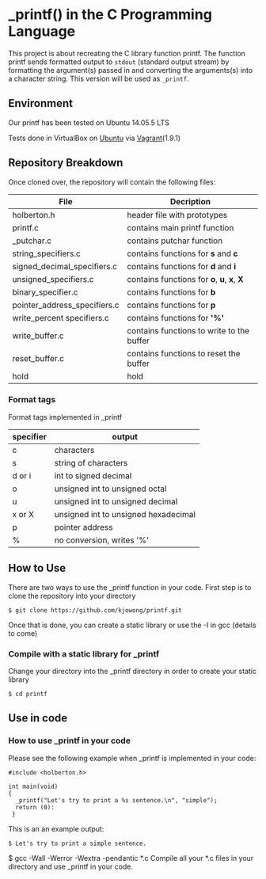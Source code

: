 # _printf() in the C Programming Language

This project is about recreating the C library function printf. The function printf sends formatted output to `stdout` (standard output stream) by formatting the argument(s) passed in and converting the arguments(s) into a character string. This version will be used as `_printf`.
## Environment
Our printf has been tested on Ubuntu 14.05.5 LTS

Tests done in VirtualBox on [Ubuntu](https://atlas.hashicorp.com/ubuntu/boxes/trusty64) via [Vagrant](https://www.vagrantup.com/)(1.9.1)

## Repository Breakdown
Once cloned over, the repository will contain the following files:

|   **File**    |  **Decription**                       |
|---------------|---------------------------------------|
| holberton.h   | header file with prototypes           |
| printf.c      | contains main printf function         |
| _putchar.c     | contains putchar function             |
| string_specifiers.c | contains functions for **s** and **c** |
| signed_decimal_specifiers.c | contains functions for **d** and **i** |
| unsigned_specifiers.c | contains functions for **o**, **u**, **x**, **X** |
| binary_specifier.c     | contains functions for **b**|
| pointer_address_specifiers.c | contains functions for **p** |
| write_percent specifiers.c | contains functions for **'%'** |
| write_buffer.c     | contains functions to write to the buffer |
| reset_buffer.c     | contains functions to reset the buffer |
| hold     | hold             |

### Format tags
Format tags implemented in _printf

| **specifier** | **output**                            |
|---------------|---------------------------------------|
| c             | characters                            |
| s             | string of characters                  |
| d or i        | int to signed decimal                 |
| o             | unsigned int to unsigned octal        |
| u             | unsigned int to unsigned decimal      |
| x or X        | unsigned int to unsigned hexadecimal  |
| p             | pointer address                       |
| %             | no conversion, writes '%'             |

## How to Use
There are two ways to use the _printf function in your code.
First step is to clone the repository into your directory
```
$ git clone https://github.com/kjowong/printf.git
```
Once that is done, you can create a static library or use the -I in gcc (details to come)

### Compile with a static library for _printf
Change your directory into the _printf directory in order to create your static library
```
$ cd printf
```


## Use in code 
### How to use _printf in your code
Please see the following example when _printf is implemented in your code:

```
#include <holberton.h>

int main(void)
{
  _printf("Let's try to print a %s sentence.\n", "simple");
  return (0):
 }
```
This is an an example output:
```
$ Let's try to print a simple sentence.
```
$ gcc -Wall -Werror -Wextra -pendantic *.c
Compile all your *.c files in your directory and use _printf in your code.
